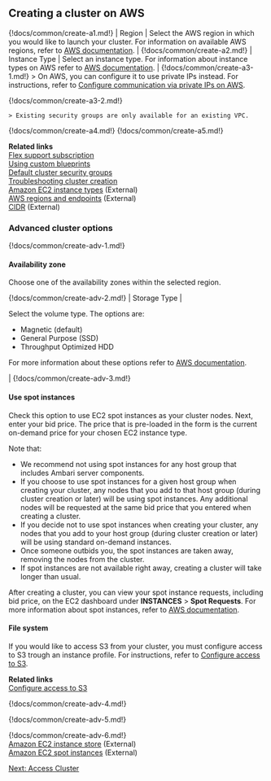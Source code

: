 ## Creating a cluster on AWS 

{!docs/common/create-a1.md!}
| Region | Select the AWS region in which you would like to launch your cluster. For information on available AWS regions, refer to [AWS documentation](http://docs.aws.amazon.com/general/latest/gr/rande.html). |
{!docs/common/create-a2.md!}
| Instance Type | Select an instance type. For information about instance types on AWS refer to [AWS documentation](https://aws.amazon.com/ec2/instance-types/). |
{!docs/common/create-a3-1.md!}
    > On AWS, you can configure it to use private IPs instead. For instructions, refer to [Configure communication via private IPs on AWS](trouble-cluster.md#configure-communication-via-private-ips-on-aws). 

{!docs/common/create-a3-2.md!}

    > Existing security groups are only available for an existing VPC. 

{!docs/common/create-a4.md!}
{!docs/common/create-a5.md!}

**Related links**   
[Flex support subscription](get-help.md#flex-subscription)  
[Using custom blueprints](blueprints.md)   
[Default cluster security groups](security.md#default-cluster-security-groups)  
[Troubleshooting cluster creation](trouble-cluster.md)    
[Amazon EC2 instance types](https://aws.amazon.com/ec2/instance-types/) (External)   
[AWS regions and endpoints](http://docs.aws.amazon.com/general/latest/gr/rande.html) (External)     
[CIDR](http://www.ipaddressguide.com/cidr) (External)   



### Advanced cluster options

{!docs/common/create-adv-1.md!}


#### Availability zone

Choose one of the availability zones within the selected region. 
 
{!docs/common/create-adv-2.md!}
| Storage Type | <p>Select the volume type. The options are:<ul><li>Magnetic (default)</li><li>General Purpose (SSD)</li><li>Throughput Optimized HDD</li></ul>For more information about these options refer to <a href="http://docs.aws.amazon.com/AWSEC2/latest/UserGuide/InstanceStorage.html" target="_blank">AWS documentation</a>.</p>|
{!docs/common/create-adv-3.md!}


#### Use spot instances

Check this option to use EC2 spot instances as your cluster nodes. Next, enter your bid price. The price that is pre-loaded in the form is the current on-demand price for your chosen EC2 instance type.   


Note that: 

* We recommend not using spot instances for any host group that includes Ambari server components.  
* If you choose to use spot instances for a given host group when creating your cluster, any nodes that you add to that host group (during cluster creation or later) will be using spot instances. Any additional nodes will be requested at the same bid price that you entered when creating a cluster.  
* If you decide not to use spot instances when creating your cluster, any nodes that you add to your host group (during cluster creation or later) will be using standard on-demand instances.     
* Once someone outbids you, the spot instances are taken away, removing the nodes from the cluster. 
* If spot instances are not available right away, creating a cluster will take longer than usual. 

After creating a cluster, you can view your spot instance requests, including bid price, on the EC2 dashboard under **INSTANCES** > **Spot Requests**. For more information about spot instances, refer to [AWS documentation](https://aws.amazon.com/ec2/spot/).  


#### File system 

If you would like to access S3 from your cluster, you must configure access to S3 trough an instance profile. For instructions, refer to [Configure access to S3](aws-data.md#configure-access-to-s3). 

**Related links**  
[Configure access to S3](aws-data.md#configure-access-to-s3)  


{!docs/common/create-adv-4.md!}

{!docs/common/create-adv-5.md!}

{!docs/common/create-adv-6.md!}  
[Amazon EC2 instance store](http://docs.aws.amazon.com/AWSEC2/latest/UserGuide/InstanceStorage.html) (External)  
[Amazon EC2 spot instances](https://aws.amazon.com/ec2/spot/) (External)   


<div class="next">
<a href="../aws-clusters-access/index.html">Next: Access Cluster</a>
</div>

